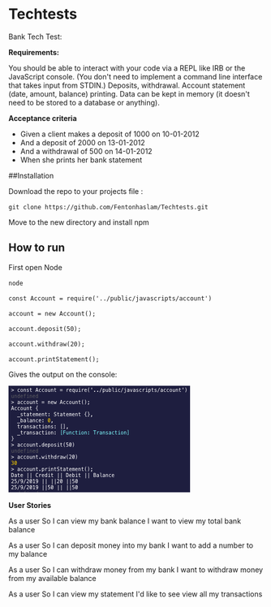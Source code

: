 # Techtests


Bank Tech Test:

<strong>Requirements:</strong><br>

You should be able to interact with your code via a REPL like IRB or the JavaScript console. (You don't need to implement a command line interface that takes input from STDIN.)
Deposits, withdrawal.
Account statement (date, amount, balance) printing.
Data can be kept in memory (it doesn't need to be stored to a database or anything).


<strong>Acceptance criteria</strong><br>

- Given a client makes a deposit of 1000 on 10-01-2012
- And a deposit of 2000 on 13-01-2012
- And a withdrawal of 500 on 14-01-2012
- When she prints her bank statement

##Installation

Download the repo to your projects file : 
```
git clone https://github.com/Fentonhaslam/Techtests.git
```
Move to the new directory and install npm

## How to run
First open Node
```
node
```
```
const Account = require('../public/javascripts/account')
```
```
account = new Account();
```
```
account.deposit(50);
```
```
account.withdraw(20);
```
```
account.printStatement();
```
Gives the output on the console: 

![Screenshot](./Screenshot.png)



<strong> User Stories </strong><br>

As a user 
So I can view my bank balance
I want to view my total bank balance

As a user 
So I can deposit money into my bank
I want to add a number to my balance

As a user
So I can withdraw money from my bank
I want to withdraw money from my available balance

As a user
So I can view my statement
I'd like to see view all my transactions
